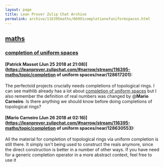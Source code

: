 ```yaml
---
layout: page
title: Lean Prover Zulip Chat Archive 
permalink: archive/116395maths/66991completionofuniformspaces.html
---
```


## [maths](index.html)
### [completion of uniform spaces](66991completionofuniformspaces.html)

#### [Patrick Massot (Jun 25 2018 at 21:08)](https://leanprover.zulipchat.com/#narrow/stream/116395-maths/topic/completion of uniform spaces/near/128617201):
The perfectoid projects crucially needs completions of topological rings. I can see mathlib already has a lot about [completion of uniform spaces](https://github.com/leanprover/mathlib/blob/master/analysis/topology/uniform_space.lean#L1102) but I also remember the definition of real numbers was changed by @**Mario Carneiro**. Is there anything we should know before doing completions of topological rings?

#### [Mario Carneiro (Jun 26 2018 at 02:16)](https://leanprover.zulipchat.com/#narrow/stream/116395-maths/topic/completion of uniform spaces/near/128630553):
All the material for completion of topological rings via uniform completion is still there. It simply isn't being used to construct the reals anymore, since the direct construction is better in a number of other ways. If you have need for a generic completion operator in a more abstract context, feel free to use it

